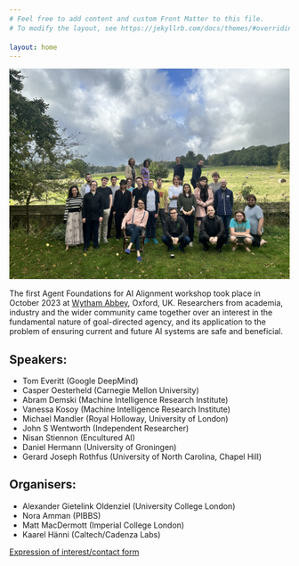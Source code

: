```yaml
---
# Feel free to add content and custom Front Matter to this file.
# To modify the layout, see https://jekyllrb.com/docs/themes/#overriding-theme-defaults

layout: home
---
```


![The attendees of the workshop](/images/homepagepic.jpg)


The first Agent Foundations for AI Alignment workshop took place in October 2023 at [Wytham Abbey](https://www.wythamabbey.org/), Oxford, UK. Researchers from academia, industry and the wider community came together over an interest in the fundamental nature of goal-directed agency, and its application to the problem of ensuring current and future AI systems are safe and beneficial.

## Speakers:

* Tom Everitt (Google DeepMind)
* Casper Oesterheld (Carnegie Mellon University)
* Abram Demski (Machine Intelligence Research Institute)
* Vanessa Kosoy (Machine Intelligence Research Institute)
* Michael Mandler (Royal Holloway, University of London)
* John S Wentworth (Independent Researcher)
* Nisan Stiennon (Encultured AI)
* Daniel Hermann (University of Groningen)
* Gerard Joseph Rothfus (University of North Carolina, Chapel Hill)

## Organisers:
* Alexander Gietelink Oldenziel (University College London) 
* Nora Amman (PIBBS)
* Matt MacDermott (Imperial College London) 
* Kaarel Hänni (Caltech/Cadenza Labs)

[Expression of interest/contact form](https://docs.google.com/forms/d/e/1FAIpQLSfNMcqdz8ltAjzgZxmH-XTpT4JfLl2QlivP-9EY7x-jIlvq7w/viewform?usp=sf_link)